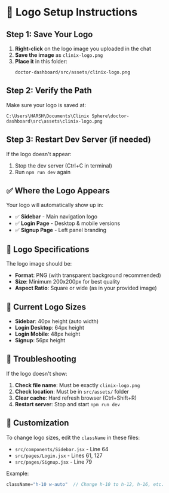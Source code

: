 # 🎨 Logo Setup Instructions

## Step 1: Save Your Logo

1. **Right-click** on the logo image you uploaded in the chat
2. **Save the image** as `clinix-logo.png`
3. **Place it** in this folder:
   ```
   doctor-dashboard/src/assets/clinix-logo.png
   ```

## Step 2: Verify the Path

Make sure your logo is saved at:
```
C:\Users\HARSH\Documents\Clinix Sphere\doctor-dashboard\src\assets\clinix-logo.png
```

## Step 3: Restart Dev Server (if needed)

If the logo doesn't appear:
1. Stop the dev server (Ctrl+C in terminal)
2. Run `npm run dev` again

## ✅ Where the Logo Appears

Your logo will automatically show up in:
- ✅ **Sidebar** - Main navigation logo
- ✅ **Login Page** - Desktop & mobile versions
- ✅ **Signup Page** - Left panel branding

## 📐 Logo Specifications

The logo image should be:
- **Format**: PNG (with transparent background recommended)
- **Size**: Minimum 200x200px for best quality
- **Aspect Ratio**: Square or wide (as in your provided image)

## 🎨 Current Logo Sizes

- **Sidebar**: 40px height (auto width)
- **Login Desktop**: 64px height
- **Login Mobile**: 48px height
- **Signup**: 56px height

## 🔧 Troubleshooting

If the logo doesn't show:

1. **Check file name**: Must be exactly `clinix-logo.png`
2. **Check location**: Must be in `src/assets/` folder
3. **Clear cache**: Hard refresh browser (Ctrl+Shift+R)
4. **Restart server**: Stop and start `npm run dev`

## 🌟 Customization

To change logo sizes, edit the `className` in these files:
- `src/components/Sidebar.jsx` - Line 64
- `src/pages/Login.jsx` - Lines 61, 127
- `src/pages/Signup.jsx` - Line 79

Example:
```jsx
className="h-10 w-auto"  // Change h-10 to h-12, h-16, etc.
```
